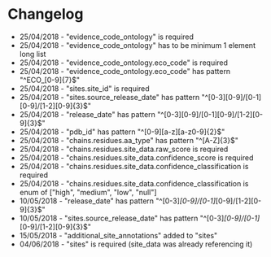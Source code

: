 Changelog
==========

* 25/04/2018 - "evidence_code_ontology" is required
* 25/04/2018 - "evidence_code_ontology" has to be minimum 1 element long list
* 25/04/2018 - "evidence_code_ontology.eco_code" is required
* 25/04/2018 - "evidence_code_ontology.eco_code" has pattern "^ECO_[0-9]{7}$"
* 25/04/2018 - "sites.site_id" is required
* 25/04/2018 - "sites.source_release_date" has pattern "^[0-3][0-9]/[0-1][0-9]/[1-2][0-9]{3}$"
* 25/04/2018 - "release_date" has pattern "^[0-3][0-9]/[0-1][0-9]/[1-2][0-9]{3}$"
* 25/04/2018 - "pdb_id" has pattern "^[0-9][a-z][a-z0-9]{2}$"
* 25/04/2018 - "chains.residues.aa_type" has pattern "^[A-Z]{3}$"
* 25/04/2018 - "chains.residues.site_data.raw_score is required
* 25/04/2018 - "chains.residues.site_data.confidence_score is required
* 25/04/2018 - "chains.residues.site_data.confidence_classification is required
* 25/04/2018 - "chains.residues.site_data.confidence_classification is enum of ["high", "medium", "low", "null"]
* 10/05/2018 - "release_date" has pattern "^[0-3]*[0-9]/[0-1]*[0-9]/[1-2][0-9]{3}$"
* 10/05/2018 - "sites.source_release_date" has pattern "^[0-3]*[0-9]/[0-1]*[0-9]/[1-2][0-9]{3}$"
* 15/05/2018 - "additional_site_annotations" added to "sites"
* 04/06/2018 - "sites" is required (site_data was already referencing it)